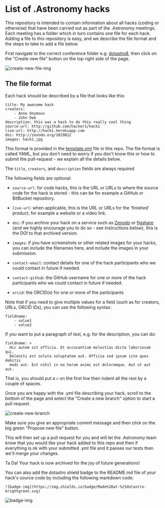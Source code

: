 List of .Astronomy hacks
========================

This repository is intended to contain information about all hacks (coding or otherwise) that have
been carried out as part of the .Astronomy meetings. Each meeting has a folder
which in turn contains one file for each hack. Adding a file to this repository
is easy, and we describe the file format and the steps to take to add a file
below.

First navigate to the correct conference folder e.g. [dotastro8](https://github.com/dotastro/hack-list/tree/master/dotastro8), then click on the "Create new file" button on the top right side of the page. 

![create-new-file-img](https://github.com/dotastro/hack-list/blob/master/images/create-new-file.png)

The file format
---------------

Each hack should be described by a file that looks like this:

    title: My awesome hack
    creators:
        - Anne Onymous
        - John Doe
    description: this was a hack to do this really cool thing
    source-url: http://github.com/hacker1/hack1
    live-url: http://hack1.herokuapp.com
    doi: http://zenodo.org/1029812
    images: hack1.jpg
    
This format is provided in the [template.yml](https://github.com/dotastro/hack-list/blob/master/template.yml) file in this repo. The file format is called YAML, but you don't need to worry if you don't know
this or how to submit the pull-request - we explain all the details below.

The ``title``, ``creators``, and ``description`` fields are always required

The following fields are optional:

* ``source-url``: for code hacks, this is the URL or URLs to where the source
  code for the hack is stored - this can be for example a GitHub or BitBucket
  repository.
  
* ``live-url``: when applicable, this is the URL or URLs for the 'finished' product,
  for example a website or a video link.

* ``doi``: if you archive your hack on a service such as
  [Zenodo](https://zenodo.org) or [figshare](https://figshare.com) (and we
  highly encourage you to do so - see instructions below), this is the DOI to
  that archived version.
  
* ``images``: if you have screenshots or other related images for your hacks,
  you can include the filenames here, and include the images in your submission.

* ``contact-email``: contact details for one of the hack participants who we
  could contact in future if needed.
  
* ``contact-github``: the GitHub username for one or more of the hack
  participants who we could contact in future if needed.
  
* ``orcid``: the ORCID(s) for one or more of the participants

Note that if you need to give multiple values for a field (such as for
creators, URLs, ORCID IDs), you can use the following syntax:

    fieldname:
        - value1
        - value2
        
If you want to put a paragraph of text, e.g. for the description, you can do:

    fieldname: >
      Hic autem sit officia. Et accusantium molestias dicta laboriosam qui.
      Deleniti est soluta voluptatem aut. Officia sed ipsum iste quos debitis
      modi aut. Est nihil in ea harum animi est doloremque. Aut ut aut aut.
      
That is, you should put a ``>`` on the first line then indent all the rest by a
couple of spaces.

Once you are happy with the .yml file describing your hack, scroll to the bottom of the page and select the "Create a new branch" option to start a pull request. 

![create-new-branch](https://github.com/dotastro/hack-list/blob/master/images/create-new-branch.png)

Make sure you give an appropriate commit message and then click on the big green "Propose new file" button. 

This will then set up a pull request for you and will let the .Astronomy team know that you would like your hack added to this repo and then if everything is ok with your submitted .yml file and it passes our tests then we'll merge your changes.

Ta Da! Your hack is now archived for the joy of future generations!

You can also add the dotastro shield badge to the README.md file of your hack's source code by including the following markdown code:

    ![badge-img](https://img.shields.io/badge/Made%20at-%23dotastro-brightgreen.svg)

![badge-img](https://img.shields.io/badge/Made%20at-%23dotastro-brightgreen.svg)
